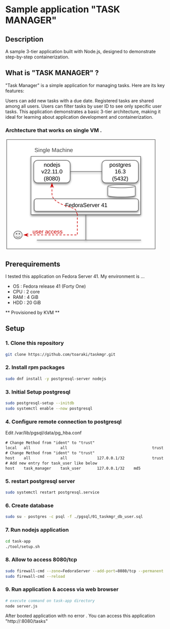 # Sample application "TASK MANAGER"

## Description
A sample 3-tier application built with Node.js, designed to demonstrate step-by-step containerization.

## What is "TASK MANAGER" ?
"Task Manager" is a simple application for managing tasks.
Here are its key features:

Users can add new tasks with a due date.
Registered tasks are shared among all users.
Users can filter tasks by user ID to see only specific user tasks.
This application demonstrates a basic 3-tier architecture, making it ideal for learning about application development and containerization.

### Archtecture that works on single VM .
![Single Node Architecture](images/TaskManager-SingleMachineArch.png "TaskManager-SingleMachineArch")

## Prerequirements
I tested this application on Fedora Server 41.
My environment is ...
- OS : Fedora release 41 (Forty One)
- CPU : 2 core 
- RAM : 4 GiB
- HDD : 20 GiB

** Provisioned by KVM **

## Setup

### 1. Clone this repository

```bash
git clone https://github.com/toaraki/taskmgr.git
```

### 2. Install rpm packages

```bash
sudo dnf install -y postgresql-server nodejs
```

### 3. Initial Setup postgresql 

```bash
sudo postgresql-setup --initdb
sudo systemctl enable --now postgresql
```

### 4. Configure remote connection to postgresql

Edit /var/lib/pgsql/data/pg_hba.conf

```text
# Change Method from "ident" to "trust"
local   all             all                                     trust
# Change Method from "ident" to "trust"
host    all             all             127.0.0.1/32            trust
# Add new entry for task_user like below
host    task_manager    task_user       127.0.0.1/32    md5
```

### 5. restart postgresql server

```bash
sudo systemctl restart postgresql.service
```

### 6. Create database

```bash
sudo su - postgres -c psql -f ./pgsql/01_taskmgr_db_user.sql
```

### 7. Run nodejs application

```bash
cd task-app
./tool/setup.sh
```

### 8. Allow to access 8080/tcp

```bash
sudo firewall-cmd --zone=FedoraServer --add-port=8080/tcp --permanent
sudo firewall-cmd --reload
```

### 9. Run application & access via web browser

```bash
# execute command on task-app directory
node server.js
```

After booted application with no error . You can access this application "http://<server ip address>:8080/tasks"
